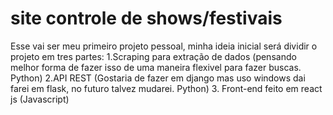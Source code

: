 # site controle de shows/festivais
Esse vai ser meu primeiro projeto pessoal, minha ideia inicial será dividir o projeto em tres partes:
1.Scraping para extração de dados (pensando melhor forma de fazer isso de uma maneira flexivel para fazer buscas. Python)
2.API REST (Gostaria de fazer em django mas uso windows dai farei em flask, no futuro talvez mudarei. Python)
3. Front-end feito em react js (Javascript)

